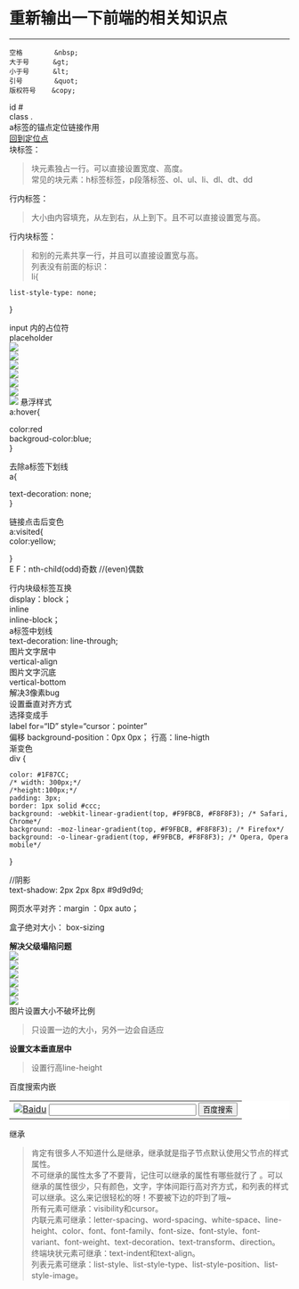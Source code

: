 # 重新输出一下前端的相关知识点  

----------
    空格        &nbsp;  
    大于号      &gt;  
    小于号      &lt;  
    引号        &quot;  
    版权符号    &copy;  

id #  
class .  
a标签的锚点定位链接作用  
<a href="#定位点">回到定位点</a>  
块标签：  
> 块元素独占一行。可以直接设置宽度、高度。  
	常见的块元素：h标签标签，p段落标签、ol、ul、li、dl、dt、dd    

行内标签：
>	大小由内容填充，从左到右，从上到下。且不可以直接设置宽与高。  

行内块标签：  
>	和别的元素共享一行，并且可以直接设置宽与高。  
列表没有前面的标识：  
li{  

    list-style-type: none;  

}  

input 内的占位符   
placeholder  
![](https://raw.githubusercontent.com/xunyegege/picgo_repo/master/G%3A%5Cgithub%5Cpicgo_repo20180718090512.png)  
![](https://raw.githubusercontent.com/xunyegege/picgo_repo/master/G%3A%5Cgithub%5Cpicgo_repo20180718100828.png)  
![](https://raw.githubusercontent.com/xunyegege/picgo_repo/master/G%3A%5Cgithub%5Cpicgo_repo20180718114354.png)  
![](https://raw.githubusercontent.com/xunyegege/picgo_repo/master/G%3A%5Cgithub%5Cpicgo_repo20180718155617.png)  
![](https://raw.githubusercontent.com/xunyegege/picgo_repo/master/G%3A%5Cgithub%5Cpicgo_repo20180718155650.png)  
![](https://raw.githubusercontent.com/xunyegege/picgo_repo/master/G%3A%5Cgithub%5Cpicgo_repo20180718155710.png)  
![](https://raw.githubusercontent.com/xunyegege/picgo_repo/master/G%3A%5Cgithub%5Cpicgo_repo20180725222700.png)
悬浮样式  
a:hover{

color:red  
backgroud-color:blue;  
}  

去除a标签下划线  
a{

text-decoration: none;  
}  

链接点击后变色  
a:visited{  
color:yellow;

}  
  E F：nth-child(odd)奇数
//(even)偶数  


行内块级标签互换  
display：block；  
         inline  
         inline-block；  
a标签中划线  
    text-decoration: line-through;  
图片文字居中  
vertical-align  
图片文字沉底  
vertical-bottom  
解决3像素bug  
   设置垂直对齐方式  
选择变成手  
label for=“ID” style=“cursor：pointer”   
偏移  background-position：0px  0px；
行高：line-higth  
渐变色  
    div {

    color: #1F87CC;
    /* width: 300px;*/
    /*height:100px;*/
    padding: 3px;
    border: 1px solid #ccc;
    background: -webkit-linear-gradient(top, #F9FBCB, #F8F8F3); /* Safari, Chrome*/
    background: -moz-linear-gradient(top, #F9FBCB, #F8F8F3); /* Firefox*/
    background: -o-linear-gradient(top, #F9FBCB, #F8F8F3); /* Opera, Opera mobile*/

}   


//阴影  
text-shadow: 2px 2px 8px #9d9d9d;


网页水平对齐：margin ：0px  auto；

盒子绝对大小： box-sizing
  
**解决父级塌陷问题**  
![](https://raw.githubusercontent.com/xunyegege/picgo_repo/master/G%3A%5Cgithub%5Cpicgo_repo20180724084343.png)  
![](https://raw.githubusercontent.com/xunyegege/picgo_repo/master/G%3A%5Cgithub%5Cpicgo_repo20180724084358.png)  
![](https://raw.githubusercontent.com/xunyegege/picgo_repo/master/G%3A%5Cgithub%5Cpicgo_repo20180724084406.png)  
![](https://raw.githubusercontent.com/xunyegege/picgo_repo/master/G%3A%5Cgithub%5Cpicgo_repo20180724084416.png)  
![](https://raw.githubusercontent.com/xunyegege/picgo_repo/master/G%3A%5Cgithub%5Cpicgo_repo20180724084425.png)  
![](https://raw.githubusercontent.com/xunyegege/picgo_repo/master/G%3A%5Cgithub%5Cpicgo_repo20180724084435.png)  
图片设置大小不破坏比例  
>只设置一边的大小，另外一边会自适应  

**设置文本垂直居中**  
>设置行高line-height

百度搜索内嵌  
<form action="http://www.baidu.com/baidu" target="_blank">
<table bgcolor="#FFFFFF"><tr><td>
<input name=tn type=hidden value=baidu>
<a href="http://www.baidu.com/"><img src="https://gss0.bdstatic.com/70cFsjip0QIZ8tyhnq/img/logo-80px.gif" alt="Baidu" align="bottom" border="0"></a>
<input type=text name=word size=30>
<input type="submit" value="百度搜索">
</td></tr></table>
</form>  


继承
>肯定有很多人不知道什么是继承，继承就是指子节点默认使用父节点的样式属性。  
不可继承的属性太多了不要背，记住可以继承的属性有哪些就行了  。可以继承的属性很少，只有颜色，文字，字体间距行高对齐方式，和列表的样式可以继承。这么来记很轻松的呀！不要被下边的吓到了哦~  
所有元素可继承：visibility和cursor。  
内联元素可继承：letter-spacing、word-spacing、white-space、line-height、color、font、font-family、font-size、font-style、font-variant、font-weight、text-decoration、text-transform、direction。  
终端块状元素可继承：text-indent和text-align。  
列表元素可继承：list-style、list-style-type、list-style-position、list-style-image。  
